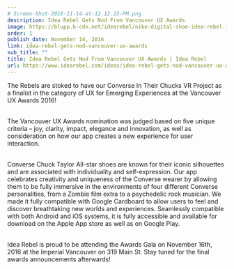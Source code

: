 ```yaml
---
# Screen-Shot-2016-11-14-at-12.12.15-PM.png
description: Idea Rebel Gets Nod From Vancouver UX Awards
image: https://blupp.b-cdn.net/idearebel/nike-digital-shoe-idea-rebel.jpeg?quality=80&width=800
order: 1
publish_date: November 14, 2016
link: idea-rebel-gets-nod-vancouver-ux-awards
sub_title: ""
title: Idea Rebel Gets Nod From Vancouver UX Awards | Idea Rebel
url: https://www.idearebel.com/ideas/idea-rebel-gets-nod-vancouver-ux-awards/
---
```

The Rebels are stoked to have our Converse In Their Chucks VR Project as a finalist in the category of UX for Emerging Experiences at the Vancouver UX Awards 2016!

\
The Vancouver UX Awards nomination was judged based on five unique criteria – joy, clarity, impact, elegance and innovation, as well as consideration on how our app creates a new experience for user interaction.

\
Converse Chuck Taylor All-star shoes are known for their iconic silhouettes and are associated with individuality and self-expression. Our app celebrates creativity and uniqueness of the Converse wearer by allowing them to be fully immersive in the environments of four different Converse personalities, from a Zombie film extra to a psychedelic rock musician. We made it fully compatible with Google Cardboard to allow users to feel and discover breathtaking new worlds and experiences. Seamlessly compatible with both Android and iOS systems, it is fully accessible and available for download on the Apple App store as well as on Google Play.

\
Idea Rebel is proud to be attending the Awards Gala on November 16th, 2016 at the Imperial Vancouver on 319 Main St. Stay tuned for the final awards announcements afterwards!
